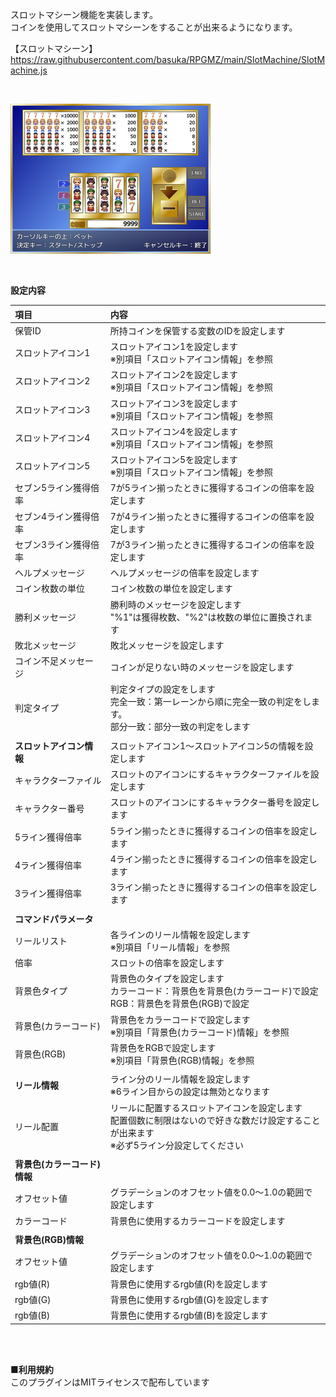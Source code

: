 スロットマシーン機能を実装します。</br>
コインを使用してスロットマシーンをすることが出来るようになります。</br>

【スロットマシーン】</br>
https://raw.githubusercontent.com/basuka/RPGMZ/main/SlotMachine/SlotMachine.js</br>

</br>

![Image](/SlotMachine/image/image.png)</br>

</br>

<B>設定内容</B></br>

| 項目 | 内容 |
| :--- | :--- |
|保管ID|所持コインを保管する変数のIDを設定します|
|スロットアイコン1|スロットアイコン1を設定します</br>※別項目「スロットアイコン情報」を参照|
|スロットアイコン2|スロットアイコン2を設定します</br>※別項目「スロットアイコン情報」を参照|
|スロットアイコン3|スロットアイコン3を設定します</br>※別項目「スロットアイコン情報」を参照|
|スロットアイコン4|スロットアイコン4を設定します</br>※別項目「スロットアイコン情報」を参照|
|スロットアイコン5|スロットアイコン5を設定します</br>※別項目「スロットアイコン情報」を参照|
|セブン5ライン獲得倍率|7が5ライン揃ったときに獲得するコインの倍率を設定します|
|セブン4ライン獲得倍率|7が4ライン揃ったときに獲得するコインの倍率を設定します|
|セブン3ライン獲得倍率|7が3ライン揃ったときに獲得するコインの倍率を設定します|
|ヘルプメッセージ|ヘルプメッセージの倍率を設定します|
|コイン枚数の単位|コイン枚数の単位を設定します|
|勝利メッセージ|勝利時のメッセージを設定します</br>"%1"は獲得枚数、"%2"は枚数の単位に置換されます|
|敗北メッセージ|敗北メッセージを設定します|
|コイン不足メッセージ|コインが足りない時のメッセージを設定します|
|判定タイプ|判定タイプの設定をします</br>完全一致：第一レーンから順に完全一致の判定をします。</br>部分一致：部分一致の判定をします|
|||
|<B>スロットアイコン情報</B>|スロットアイコン1～スロットアイコン5の情報を設定します|
|キャラクターファイル|スロットのアイコンにするキャラクターファイルを設定します|
|キャラクター番号|スロットのアイコンにするキャラクター番号を設定します|
|5ライン獲得倍率|5ライン揃ったときに獲得するコインの倍率を設定します|
|4ライン獲得倍率|4ライン揃ったときに獲得するコインの倍率を設定します|
|3ライン獲得倍率|3ライン揃ったときに獲得するコインの倍率を設定します|
|||
|<B>コマンドパラメータ</B>||
|リールリスト|各ラインのリール情報を設定します</br>※別項目「リール情報」を参照|
|倍率|スロットの倍率を設定します|
|背景色タイプ|背景色のタイプを設定します</br>カラーコード：背景色を背景色(カラーコード)で設定</br>RGB：背景色を背景色(RGB)で設定|
|背景色(カラーコード)|背景色をカラーコードで設定します</br>※別項目「背景色(カラーコード)情報」を参照|
|背景色(RGB)|背景色をRGBで設定します</br>※別項目「背景色(RGB)情報」を参照|
|||
|<B>リール情報</B>|ライン分のリール情報を設定します</br>※6ライン目からの設定は無効となります|
|リール配置|リールに配置するスロットアイコンを設定します</br>配置個数に制限はないので好きな数だけ設定することが出来ます</br>※必ず5ライン分設定してください|
|||
|<B>背景色(カラーコード)情報</B>||
|オフセット値|グラデーションのオフセット値を0.0～1.0の範囲で設定します|
|カラーコード|背景色に使用するカラーコードを設定します|
|||
|<B>背景色(RGB)情報</B>||
|オフセット値|グラデーションのオフセット値を0.0～1.0の範囲で設定します|
|rgb値(R)|背景色に使用するrgb値(R)を設定します|
|rgb値(G)|背景色に使用するrgb値(G)を設定します|
|rgb値(B)|背景色に使用するrgb値(B)を設定します|

</br>
</br>

<B>■利用規約</B></br>
このプラグインはMITライセンスで配布しています
